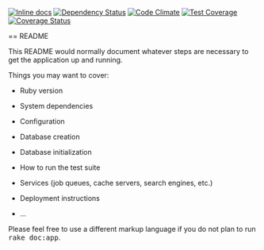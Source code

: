 [![Inline docs](http://inch-ci.org/github/brownjohnf/OverRealm.svg?branch=master)](http://inch-ci.org/github/brownjohnf/OverRealm)
[![Dependency Status](https://gemnasium.com/brownjohnf/OverRealm.svg)](https://gemnasium.com/brownjohnf/OverRealm)
[![Code Climate](https://codeclimate.com/github/brownjohnf/OverRealm/badges/gpa.svg)](https://codeclimate.com/github/brownjohnf/OverRealm)
[![Test Coverage](https://codeclimate.com/github/brownjohnf/OverRealm/badges/coverage.svg)](https://codeclimate.com/github/brownjohnf/OverRealm/coverage)
[![Coverage Status](https://coveralls.io/repos/brownjohnf/OverRealm/badge.svg)](https://coveralls.io/r/brownjohnf/OverRealm)

== README


This README would normally document whatever steps are necessary to get the
application up and running.

Things you may want to cover:

* Ruby version

* System dependencies

* Configuration

* Database creation

* Database initialization

* How to run the test suite

* Services (job queues, cache servers, search engines, etc.)

* Deployment instructions

* ...


Please feel free to use a different markup language if you do not plan to run
<tt>rake doc:app</tt>.
